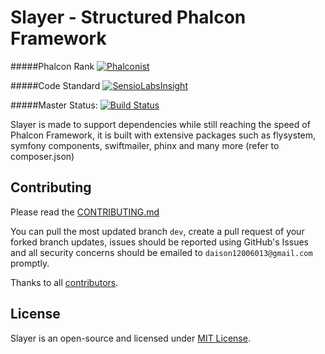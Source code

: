 Slayer - Structured Phalcon Framework
=====================================

#####Phalcon Rank
[![Phalconist](https://phalconist.com/phalconslayer/slayer/default.svg)](https://phalconist.com/phalconslayer/slayer)

#####Code Standard
[![SensioLabsInsight](https://insight.sensiolabs.com/projects/5d5e8a5c-62e6-43cf-9d36-39f62cefdcd2/big.png)](https://insight.sensiolabs.com/projects/5d5e8a5c-62e6-43cf-9d36-39f62cefdcd2)

#####Master Status:
[![Build Status](https://travis-ci.org/phalconslayer/framework.svg?branch=master)](https://travis-ci.org/phalconslayer/slayer)

Slayer is made to support dependencies while still reaching the speed of Phalcon Framework, it is built with extensive packages such as flysystem, symfony components, swiftmailer, phinx and many more (refer to composer.json)

## Contributing

Please read the [CONTRIBUTING.md](https://github.com/phalconslayer/framework/blob/master/CONTRIBUTING.md)

You can pull the most updated branch ``dev``, create a pull request of your forked branch updates, issues should be reported using GitHub's Issues and all security concerns should be emailed to ``daison12006013@gmail.com`` promptly.

Thanks to all [contributors](https://github.com/phalconslayer/framework/graphs/contributors).

## License

Slayer is an open-source and licensed under [MIT License](http://opensource.org/licenses/MIT).
